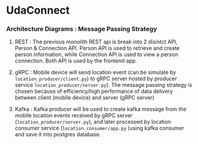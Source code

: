 # UdaConnect

### Architecture Diagrams : Message Passing Strategy

1. REST : The previous monolith REST api is break into 2 disintct API, Person & Connection API. Person API is used to retrieve and create person information, while Connection API is used to view a person connection. Both API is used by the frontend app.

2. gRPC : Mobile device will send location event (can be simulate by `location_producer/client.py`) to gRPC server hosted by producer service `location_producer/server.py`). The message passing strategy is chosen because of efficiency/high performance of data delivery between client (mobile device) and server (gRPC server)

3. Kafka : Kafka producer will be used to create kafka message from the mobile location events received by gRPC server (`location_producer/server.py`), and later processed by location consumer service (`location_consumer/app.py` )using kafka consumer and save it into postgres database.